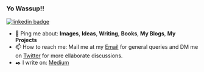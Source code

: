 ### Yo Wassup!!

[![linkedin badge](https://img.shields.io/badge/linkedin-nvinayvarma189-0077b5?style=flat-square&logo=linkedin)](https://www.linkedin.com/in/nvinayvarma189/)


- 💬 Ping me about: **Images**, **Ideas**, **Writing**, **Books**, **My Blogs**, **My Projects**
- 📫 How to reach me: Mail me at my [Email](mailto:vinay.n.varma189@gmail.com?subject=Hi-From-GitHub) for general queries and DM me on [Twitter](https://twitter.com/roronoazoro_189) for more ellaborate discussions.
- ✒️ I write on: [Medium](https://medium.com/@nvinayvarma189)
